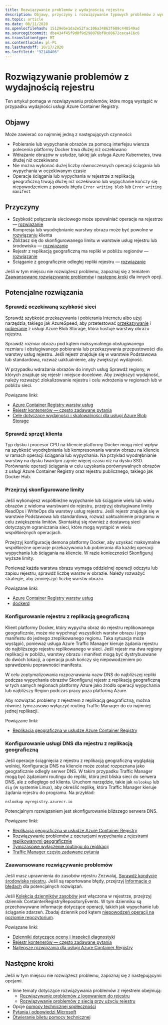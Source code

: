 ```yaml
---
title: Rozwiązywanie problemów z wydajnością rejestru
description: Objawy, przyczyny i rozwiązywanie typowych problemów z wydajnością rejestru
ms.topic: article
ms.date: 08/11/2020
ms.openlocfilehash: 15129ebe1da2e52fac106a34863f609c440549ad
ms.sourcegitcommit: dbe434f45f9d0f9d298076bf8c08672ceca416c6
ms.translationtype: MT
ms.contentlocale: pl-PL
ms.lasthandoff: 10/17/2020
ms.locfileid: "92148406"
---
```

# <a name="troubleshoot-registry-performance"></a>Rozwiązywanie problemów z wydajnością rejestru

Ten artykuł pomaga w rozwiązywaniu problemów, które mogą wystąpić w przypadku wydajności usługi Azure Container Registry. 

## <a name="symptoms"></a>Objawy

Może zawierać co najmniej jedną z następujących czynności:

* Pobieranie lub wypychanie obrazów za pomocą interfejsu wiersza polecenia platformy Docker trwa dłużej niż oczekiwano
* Wdrażanie obrazów w usłudze, takiej jak usługa Azure Kubernetes, trwa dłużej niż oczekiwano
* Nie można wykonać dużej liczby równoczesnych operacji ściągania lub wypychania w oczekiwanym czasie
* Operacje ściągania lub wypychania w rejestrze z replikacją geograficzną trwają dłużej niż oczekiwano lub wypychanie kończy się niepowodzeniem z powodu błędu `Error writing blob` lub `Error writing manifest`

## <a name="causes"></a>Przyczyny

* Szybkość połączenia sieciowego może spowalniać operacje na rejestrze — [rozwiązanie](#check-expected-network-speed)
* Kompresja lub wyodrębnianie warstwy obrazu może być powolne w [rozwiązaniu](#check-client-hardware) klienta  
* Zbliżasz się do skonfigurowanego limitu w warstwie usług rejestru lub środowisku — [rozwiązanie](#review-configured-limits)
* Rejestr z replikacją geograficzną ma repliki w pobliżu regionów — [rozwiązanie](#configure-geo-replicated-registry)
* Ściąganie z geograficznie odległej repliki rejestru — [rozwiązanie](#configure-dns-for-geo-replicated-registry)

Jeśli w tym miejscu nie rozwiążesz problemu, zapoznaj się z tematem [Zaawansowane rozwiązywanie problemów](#advanced-troubleshooting) i [następne kroki](#next-steps) dla innych opcji.

## <a name="potential-solutions"></a>Potencjalne rozwiązania

### <a name="check-expected-network-speed"></a>Sprawdź oczekiwaną szybkość sieci

Sprawdź szybkość przekazywania i pobierania Internetu albo użyj narzędzia, takiego jak AzureSpeed, aby przetestować [przekazywanie](https://www.azurespeed.com/Azure/Uploadß) i [pobieranie](https://www.azurespeed.com/Azure/Download) z usługi Azure Blob Storage, która hostuje warstwy obrazu rejestru.

Sprawdź rozmiar obrazu pod kątem maksymalnego obsługiwanego rozmiaru i obsługiwanego pobierania lub przekazywania przepustowości dla warstwy usług rejestru. Jeśli rejestr znajduje się w warstwie Podstawowa lub standardowa, rozważ uaktualnienie, aby zwiększyć wydajność. 

W przypadku wdrażania obrazów do innych usług Sprawdź regiony, w których znajduje się rejestr i miejsce docelowe. Aby zwiększyć wydajność, należy rozważyć zlokalizowanie rejestru i celu wdrożenia w regionach lub w pobliżu sieci.

Powiązane linki:

* [Azure Container Registry warstw usług](container-registry-skus.md)    
* [Rejestr kontenerów — często zadawane pytania](container-registry-faq.md)
* [Cele dotyczące wydajności i skalowalności dla usługi Azure Blob Storage](../storage/blobs/scalability-targets.md)

### <a name="check-client-hardware"></a>Sprawdź sprzęt klienta

Typ dysku i procesor CPU na kliencie platformy Docker mogą mieć wpływ na szybkość wyodrębniania lub kompresowania warstw obrazu na kliencie w ramach operacji ściągania lub wypychania. Na przykład wyodrębnianie warstwy na dysku twardym zajmie więcej czasu niż na dysku SSD. Porównanie operacji ściągania w celu uzyskania porównywalnych obrazów z usługi Azure Container Registry oraz rejestru publicznego, takiego jak Docker Hub.

### <a name="review-configured-limits"></a>Przejrzyj skonfigurowane limity

Jeśli wykonujesz współbieżne wypychanie lub ściąganie wielu lub wielu obrazów z wieloma warstwami do rejestru, przejrzyj obsługiwane limity ReadOps i WriteOps dla warstwy usług rejestru. Jeśli rejestr znajduje się w warstwie Podstawowa lub standardowa, rozważ uaktualnienie programu w celu zwiększenia limitów. Skontaktuj się również z dostawcą sieci dotyczącym ograniczania sieci, które mogą wystąpić w wielu współbieżnych operacjach. 

Przejrzyj konfigurację demona platformy Docker, aby uzyskać maksymalne współbieżne operacje przekazywania lub pobierania dla każdej operacji wypychania lub ściągania na kliencie. W razie konieczności Skonfiguruj wyższe limity.

Ponieważ każda warstwa obrazu wymaga oddzielnej operacji odczytu lub zapisu rejestru, sprawdź liczbę warstw w obrazie. Należy rozważyć strategie, aby zmniejszyć liczbę warstw obrazu.

Powiązane linki:

* [Azure Container Registry warstw usług](container-registry-skus.md)
* [dockerd](https://docs.docker.com/engine/reference/commandline/dockerd/)

### <a name="configure-geo-replicated-registry"></a>Konfigurowanie rejestru z replikacją geograficzną

Klient platformy Docker, który wypycha obraz do rejestru replikowanego geograficznie, może nie wypchnąć wszystkich warstw obrazu i jego manifestu do jednego zreplikowanego regionu. Taka sytuacja może wystąpić, ponieważ usługa Azure Traffic Manager kieruje żądania rejestru do najbliższego rejestru replikowanego w sieci. Jeśli rejestr ma dwa regiony replikacji w pobliżu, warstwy obrazu i manifest mogą być dystrybuowane do dwóch lokacji, a operacja push kończy się niepowodzeniem po sprawdzeniu poprawności manifestu.

W celu zoptymalizowania rozpoznawania nazw DNS do najbliższej repliki podczas wypychania obrazów Skonfiguruj rejestr z replikacją geograficzną w tych samych regionach platformy Azure jako źródło operacji wypychania lub najbliższy Region podczas pracy poza platformą Azure.

Aby rozwiązać problemy z rejestrem z replikacją geograficzną, można również tymczasowo wyłączyć routing Traffic Manager do co najmniej jednej replikacji.

Powiązane linki:

* [Replikacja geograficzna w usłudze Azure Container Registry](container-registry-geo-replication.md)

### <a name="configure-dns-for-geo-replicated-registry"></a>Konfigurowanie usługi DNS dla rejestru z replikacją geograficzną

Jeśli operacje ściągnięcia z rejestru z replikacją geograficzną wyglądają wolniej, Konfiguracja DNS na kliencie może zostać rozpoznana jako geograficznie odległy serwer DNS. W takim przypadku Traffic Manager mogą być żądaniami routingu do repliki, która jest bliska sieci do serwera DNS, ale z odległego od klienta. Uruchom narzędzie, takie jak `nslookup` lub `dig` (w systemie Linux), aby określić replikę, która Traffic Manager kieruje żądania rejestru do programu. Na przykład:

```console
nslookup myregistry.azurecr.io
```

Potencjalnym rozwiązaniem jest skonfigurowanie bliższego serwera DNS.

Powiązane linki:

* [Replikacja geograficzna w usłudze Azure Container Registry](container-registry-geo-replication.md)
* [Rozwiązywanie problemów z operacjami wypychania z rejestrami replikowanymi geograficznie](container-registry-geo-replication.md#troubleshoot-push-operations-with-geo-replicated-registries)
* [Tymczasowe wyłączenie routingu do replikacji](container-registry-geo-replication.md#temporarily-disable-routing-to-replication)
* [Traffic Manager często zadawane pytania](../traffic-manager/traffic-manager-faqs.md)

### <a name="advanced-troubleshooting"></a>Zaawansowane rozwiązywanie problemów

Jeśli masz uprawnienia do zasobów rejestru Zezwalaj, [Sprawdź kondycję środowiska rejestru](container-registry-check-health.md). Jeśli są raportowane błędy, przejrzyj [Informacje o błędach](container-registry-health-error-reference.md) dla potencjalnych rozwiązań.

Jeśli [Kolekcja dzienników zasobów](container-registry-diagnostics-audit-logs.md) jest włączona w rejestrze, przejrzyj dziennik ContainterRegistryRepositoryEvents. W tym dzienniku są przechowywane informacje dotyczące operacji, takich jak wypychanie lub ściąganie zdarzeń. Zbadaj dziennik pod kątem [niepowodzeń operacji na poziomie repozytorium](container-registry-diagnostics-audit-logs.md#repository-level-operation-failures). 

Powiązane linki:

* [Dzienniki dotyczące oceny i inspekcji diagnostyki](container-registry-diagnostics-audit-logs.md)
* [Rejestr kontenerów — często zadawane pytania](container-registry-faq.md)
* [Najlepsze rozwiązania dla usługi Azure Container Registry](container-registry-best-practices.md)

## <a name="next-steps"></a>Następne kroki

Jeśli w tym miejscu nie rozwiążesz problemu, zapoznaj się z następującymi opcjami.

* Inne tematy dotyczące rozwiązywania problemów z rejestrem obejmują:
  * [Rozwiązywanie problemów z logowaniem do rejestru](container-registry-troubleshoot-login.md)
  * [Rozwiązywanie problemów z siecią przy użyciu rejestru](container-registry-troubleshoot-access.md)
* Opcje [pomocy technicznej społeczności](https://azure.microsoft.com/support/community/)
* [Pytania i odpowiedzi Microsoft](/answers/products/)
* [Otwieranie biletu pomocy technicznej](https://azure.microsoft.com/support/create-ticket/)